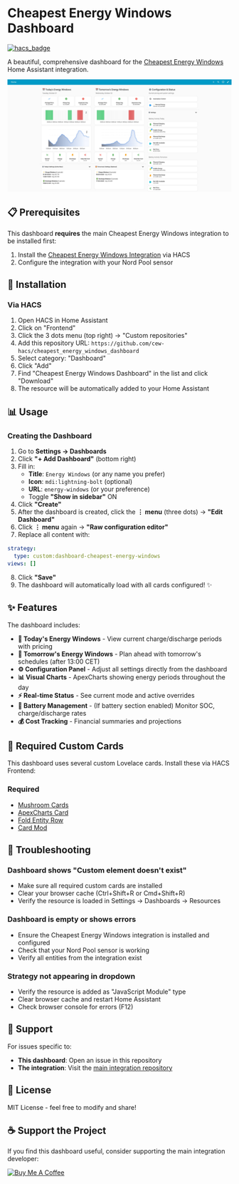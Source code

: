 # Cheapest Energy Windows Dashboard

[![hacs_badge](https://img.shields.io/badge/HACS-Custom-41BDF5.svg)](https://github.com/hacs/integration)

A beautiful, comprehensive dashboard for the [Cheapest Energy Windows](https://github.com/cew-hacs/cheapest_energy_windows) Home Assistant integration.

![Dashboard Preview](CEW-Dashboard.jpg)

## 📋 Prerequisites

This dashboard **requires** the main Cheapest Energy Windows integration to be installed first:

1. Install the [Cheapest Energy Windows Integration](https://github.com/cew-hacs/cheapest_energy_windows) via HACS
2. Configure the integration with your Nord Pool sensor

## 🚀 Installation

### Via HACS

1. Open HACS in Home Assistant
2. Click on "Frontend"
3. Click the 3 dots menu (top right) → "Custom repositories"
4. Add this repository URL: `https://github.com/cew-hacs/cheapest_energy_windows_dashboard`
5. Select category: "Dashboard"
6. Click "Add"
7. Find "Cheapest Energy Windows Dashboard" in the list and click "Download"
8. The resource will be automatically added to your Home Assistant

## 📊 Usage

### Creating the Dashboard

1. Go to **Settings → Dashboards**
2. Click **"+ Add Dashboard"** (bottom right)
3. Fill in:
   - **Title**: `Energy Windows` (or any name you prefer)
   - **Icon**: `mdi:lightning-bolt` (optional)
   - **URL**: `energy-windows` (or your preference)
   - Toggle **"Show in sidebar"** ON
4. Click **"Create"**
5. After the dashboard is created, click the **⋮ menu** (three dots) → **"Edit Dashboard"**
6. Click **⋮ menu** again → **"Raw configuration editor"**
7. Replace all content with:

```yaml
strategy:
  type: custom:dashboard-cheapest-energy-windows
views: []
```

8. Click **"Save"**
9. The dashboard will automatically load with all cards configured! ✨

## ✨ Features

The dashboard includes:

- **📅 Today's Energy Windows** - View current charge/discharge periods with pricing
- **🌅 Tomorrow's Energy Windows** - Plan ahead with tomorrow's schedules (after 13:00 CET)
- **⚙️ Configuration Panel** - Adjust all settings directly from the dashboard
- **📊 Visual Charts** - ApexCharts showing energy periods throughout the day
- **⚡ Real-time Status** - See current mode and active overrides
- **🔋 Battery Management** - (If battery section enabled) Monitor SOC, charge/discharge rates
- **💰 Cost Tracking** - Financial summaries and projections

## 🎨 Required Custom Cards

This dashboard uses several custom Lovelace cards. Install these via HACS Frontend:

### Required
- [Mushroom Cards](https://github.com/piitaya/lovelace-mushroom)
- [ApexCharts Card](https://github.com/RomRider/apexcharts-card)
- [Fold Entity Row](https://github.com/thomasloven/lovelace-fold-entity-row)
- [Card Mod](https://github.com/thomasloven/lovelace-card-mod)

## 🐛 Troubleshooting

### Dashboard shows "Custom element doesn't exist"
- Make sure all required custom cards are installed
- Clear your browser cache (Ctrl+Shift+R or Cmd+Shift+R)
- Verify the resource is loaded in Settings → Dashboards → Resources

### Dashboard is empty or shows errors
- Ensure the Cheapest Energy Windows integration is installed and configured
- Check that your Nord Pool sensor is working
- Verify all entities from the integration exist

### Strategy not appearing in dropdown
- Verify the resource is added as "JavaScript Module" type
- Clear browser cache and restart Home Assistant
- Check browser console for errors (F12)

## 🤝 Support

For issues specific to:
- **This dashboard**: Open an issue in this repository
- **The integration**: Visit the [main integration repository](https://github.com/cew-hacs/cheapest_energy_windows)

## 📝 License

MIT License - feel free to modify and share!

## ☕ Support the Project

If you find this dashboard useful, consider supporting the main integration developer:

[![Buy Me A Coffee](https://www.buymeacoffee.com/assets/img/custom_images/orange_img.png)](https://www.buymeacoffee.com/cheapest_energy_windows)
